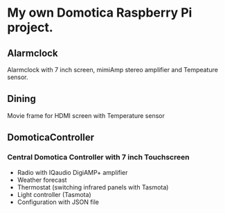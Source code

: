 # My own Domotica Raspberry Pi project.
## Alarmclock
Alarmclock with 7 inch screen, mimiAmp stereo amplifier and Tempeature sensor.
## Dining
Movie frame for HDMI screen with Temperature sensor
## DomoticaController
### Central Domotica Controller with 7 inch Touchscreen
- Radio with IQaudio DigiAMP+ amplifier
- Weather forecast
- Thermostat (switching infrared panels with Tasmota)
- Light controller (Tasmota)
- Configuration with JSON file
